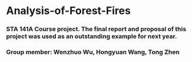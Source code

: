# Analysis-of-Forest-Fires

### STA 141A Course project. The final report and proposal of this project was used as an outstanding example for next year.
### Group member: Wenzhuo Wu, Hongyuan Wang, Tong Zhen
